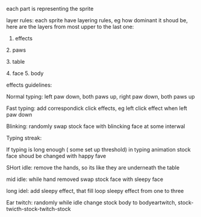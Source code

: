 each part is representing the sprite

layer rules: each sprite have layering rules, eg how dominant it shoud be, here are the layers from most upper to the last one:
1. effects 

2\. paws 

3\. table 

4\. face
5. body



effects guidelines: 



Normal typing:
left paw down, both paws up, right paw down, both paws up

Fast typing:
add correspondick click effects, eg left click effect when left paw down



Blinking: 
randomly swap stock face with blincking face at some interwal

Typing streak:

If typing is long enough ( some set up threshold) in typing animation stock face shoud be changed with happy fave 

SHort idle: remove the hands, so its like they are underneath the table 


mid idle: while hand removed swap stock face with sleepy face 

long idel: add sleepy effect, that fill loop sleepy effect from one to three



Ear twitch: randomly while idle change stock body to bodyeartwitch, stock-twicth-stock-twitch-stock 


